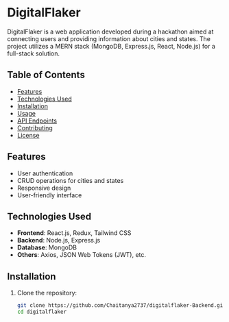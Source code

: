 # DigitalFlaker

DigitalFlaker is a web application developed during a hackathon aimed at connecting users and providing information about cities and states. The project utilizes a MERN stack (MongoDB, Express.js, React, Node.js) for a full-stack solution.

## Table of Contents

- [Features](#features)
- [Technologies Used](#technologies-used)
- [Installation](#installation)
- [Usage](#usage)
- [API Endpoints](#api-endpoints)
- [Contributing](#contributing)
- [License](#license)

## Features

- User authentication
- CRUD operations for cities and states
- Responsive design
- User-friendly interface

## Technologies Used

- **Frontend**: React.js, Redux, Tailwind CSS
- **Backend**: Node.js, Express.js
- **Database**: MongoDB
- **Others**: Axios, JSON Web Tokens (JWT), etc.

## Installation

1. Clone the repository:
   ```bash
   git clone https://github.com/Chaitanya2737/digitalflaker-Backend.git
   cd digitalflaker
